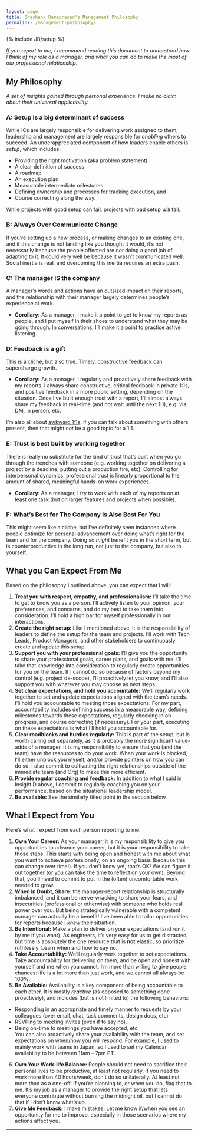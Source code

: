 ```yaml
---
layout: page
title: Shashank Ramaprasad's Management Philosophy
permalink: /management-philosophy/
---
```

{% include JB/setup %}

_If you report to me, I recommend reading this document to understand
how I think of my role as a manager, and what you can do to make the
most of our professional relationship._

## My Philosophy

_A set of insights gained through personal experience. I make no
claim about their universal applicability._

### A: Setup is a big determinant of success

While ICs are largely responsible for delivering work assigned to them,
leadership and management are largely responsible for _enabling_ 
others to succeed. An underappreciated component of how leaders enable
others is _setup_, which includes:

* Providing the right motivation (aka problem statement)
* A clear definition of success
* A roadmap
* An execution plan
* Measurable intermediate milestones
* Defining ownership and processes for tracking execution, and
* Course correcting along the way.

While projects with good setup can fail, projects with bad setup _will_ fail.

### B: Always Over Communicate Change

If you’re setting up a new process, or making changes to
an existing one, and if this change is not landing like you thought
it would, it’s not necessarily because the people affected are _not_
doing a good job of adapting to it. It could very well be because
it wasn’t communicated well. Social inertia is real, and overcoming
this inertia requires an extra push.

### C: The manager IS the company

A manager’s words and actions have an outsized impact on their
reports, and the relationship with their manager largely determines
people’s experience at work.

* **Corollary:** As a manager, I make it a point to get to know
my reports as people, and I put myself in their shoes to understand
what they may be going through. In conversations, I’ll make it
a point to practice active listening.

### D: Feedback is a gift

This is a cliche, but also true. Timely, constructive feedback
can supercharge growth.

* **Corollary:** As a manager, I regularly and proactively share
feedback with my reports. I always share constructive, critical
feedback in private 1:1s, and positive feedback in a more public
setting, depending on the situation. Once I’ve built enough trust
with a report, I’ll almost always share my feedback in real-time
(and not wait until the next 1:1), e.g. via DM, in person, etc.

I’m also all about
[awkward 1:1s](https://medium.com/@mrabkin/the-art-of-the-awkward-1-1-f4e1dcbd1c5c):
if you can talk about something with others present, then that
might _not_ be a good topic for a 1:1.

### E: Trust is best built by working together

There is really no substitute for the kind of trust that’s built
when you go through the trenches with someone (e.g. working together
on delivering a project by a deadline, putting out a production fire,
etc). Controlling for interpersonal dynamics, professional trust is
linearly proportional to the amount of shared, meaningful hands-on
work experiences.

* **Corollary**: As a manager, I try to work with each of my reports
on at least one task (but on larger features and projects when
possible).

### F: What’s Best for The Company Is Also Best For You

This might seem like a cliche, but I’ve definitely seen instances
where people optimize for personal advancement over doing what’s
right for the team and for the company. Doing so _might_ benefit
you in the short term, but is counterproductive in the long run,
not just to the company, but also to yourself.

## What you Can Expect From Me

Based on the philosophy I outlined above, you can expect that I will:

1. **Treat you with respect, empathy, and professionalism:** I’ll take
the time to get to know you as a person. I’ll actively listen to your
opinion, your preferences, and concerns, and do my best to take them
into consideration. I’ll hold a high bar for myself professionally
in our interactions.
2. **Create the right setup:** Like I mentioned above, it is the
responsibility of leaders to define the setup for the team and
projects. I’ll work with Tech Leads, Product Managers, and other
stakeholders to continuously create and update this setup.
3. **Support you with your professional goals:** I’ll give you the
opportunity to share your professional goals, career plans, and
goals with me. I’ll take that knowledge into consideration to
regularly create opportunities for you on the team. If I cannot
do so because of factors beyond my control (e.g. project de-scope),
I’ll proactively let you know, and I’ll also support you with
whatever you may choose as next steps.
4. **Set clear expectations, and hold you accountable:** We’ll regularly
work together to set and update expectations aligned with the team’s
needs. I’ll hold you accountable to meeting those expectations.
For my part, accountability includes defining success in a
measurable way, defining milestones towards these expectations,
regularly checking in on progress, and course correcting (if necessary).
For your part, executing on these expectations is what I’ll hold
you accountable for.
5. **Clear roadblocks and hurdles regularly:** This is part of the
setup, but is worth calling out separately, as it is probably the
more significant value-adds of a manager. It is my responsibility to
ensure that you (and the team) have the resources to do your work.
When your work is blocked, I’ll either unblock you myself, and/or
provide pointers on how you can do so. I also commit to cultivating
the right relationships outside of the immediate team (and Org)
to make this more efficient.
6. **Provide regular coaching and feedback:** In addition to what
I said in Insight D above, I commit to regularly coaching you on
your performance, based on the situational leadership model.
7. **Be available:** See the similarly titled point in the section
below.

## What I Expect from You

Here’s what I expect from each person reporting to me:

1. **Own Your Career:** As your manager, it is my responsibility
to give you opportunities to advance your career, but it is your
responsibility to take those steps. This starts with being open
and honest with me about what you want to achieve professionally,
on an ongoing basis (because this can change over time!).
If you don’t know yet, that’s OK! We can figure it out together
(or you can take the time to reflect on your own). Beyond that,
you’ll need to commit to put in the (often) uncomfortable work
needed to grow.
2. **When In Doubt, Share:** the manager-report relationship is
structurally imbalanced, and it can be nerve-wracking to share
your fears, and insecurities (professional or otherwise) with
someone who holds real power over you. But being strategically
vulnerable with a competent manager can actually be a benefit!
I’ve been able to tailor opportunities for reports because I
_knew_ their situation.
3. **Be Intentional:** Make a plan to deliver on your expectations
(and run it by me if you want). As engineers, it’s very easy for us
to get distracted, but time is absolutely the one resource that is
**not** elastic, so prioritize ruthlessly.
Learn when and how to say no.
4. **Take Accountability:** We’ll regularly work together to set
expectations. Take accountability for delivering on them, and
be open and honest with yourself and me when you cannot. I’m
more than willing to give people chances: life is a lot more than
just work, and we cannot all always be 100%.
5. **Be Available:** Availability is a key component of being
accountable to each other. It is mostly _reactive_ (as opposed to
something done proactively), and includes (but is not limited to)
the following behaviors:
* Responding in an appropriate and timely manner to requests by
your colleagues (over email, chat, task comments, design docs, etc)
* RSVPing to meeting invites (even if to say no).
* Being on-time to meetings you have accepted, etc.
\
You can also proactively share your availability with the team, and
set expectations on when/how you will respond. For example,
I used to mainly work with teams in Japan, so I used to set my
Calendar availability to be between 11am – 7pm PT.
6. **Own Your Work-life Balance:** People should not need to sacrifice
their personal lives to be productive, at least not regularly.
If you need to work more than 40 hours/week, don’t do so unilaterally.
At least not more than as a one-off. If you’re planning to, or
when you do, flag that to me. It’s my job as a manager to provide
the right setup that lets everyone contribute without burning
the midnight oil, but I cannot do that if I don’t know what’s up.
7. **Give Me Feedback:** I make mistakes. Let me know if/when you
see an opportunity for me to improve, especially in those scenarios
where my actions affect you.

-----
